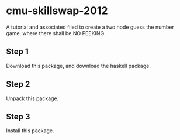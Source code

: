 cmu-skillswap-2012
==================

A tutorial and associated filed to create a two node guess the number game, where there shall be NO PEEKING. 


Step 1
------

Download this package, and download the haskell package.

Step 2
------

Unpack this package.

Step 3
------

Install this package.